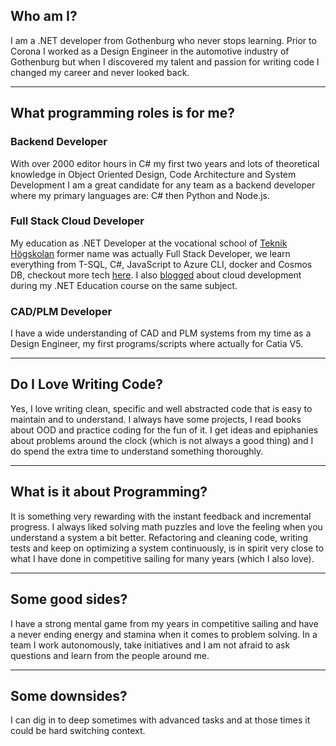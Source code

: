 ## Who am I?

I am a .NET developer from Gothenburg who never stops learning. Prior to Corona I worked as a Design Engineer in the automotive industry of Gothenburg but when I discovered my talent and passion for writing code I changed my career and never looked back.

---

## What programming roles is for me?

### Backend Developer

With over 2000 editor hours in C# my first two years and lots of theoretical knowledge in Object Oriented Design, Code Architecture and System Development I am a great candidate for any team as a backend developer where my primary languages are: C# then Python and Node.js.

### Full Stack Cloud Developer

My education as .NET Developer at the vocational school of [Teknik Högskolan](https://teknikhogskolan.se/utbildningar/net-utvecklare/) former name was actually Full Stack Developer, we learn everything from T-SQL, C#, JavaScript to Azure CLI, docker and Cosmos DB, checkout more tech [here](/tech). I also [blogged](https://robinaxelsson.github.io/) about cloud development during my .NET Education course on the same subject.

### CAD/PLM Developer

I have a wide understanding of CAD and PLM systems from my time as a Design Engineer, my first programs/scripts where actually for Catia V5.

---

## Do I Love Writing Code?

Yes, I love writing clean, specific and well abstracted code that is easy to maintain and to understand. I always have some projects, I read books about OOD and practice coding for the fun of it. I get ideas and epiphanies about problems around the clock (which is not always a good thing) and I do spend the extra time to understand something thoroughly.

---

## What is it about Programming?

It is something very rewarding with the instant feedback and incremental progress. I always liked solving math puzzles and love the feeling when you understand a system a bit better. Refactoring and cleaning code, writing tests and keep on optimizing a system continuously, is in spirit very close to what I have done in competitive sailing for many years (which I also love).

---

## Some good sides?

I have a strong mental game from my years in competitive sailing and have a never ending energy and stamina when it comes to problem solving. In a team I work autonomously, take initiatives and I am not afraid to ask questions and learn from the people around me.

---

## Some downsides?

I can dig in to deep sometimes with advanced tasks and at those times it could be hard switching context.
